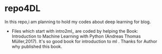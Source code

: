 # repo4DL
In this repo,i am planning to hold my codes about deep learning for blog.

* Files which start with intro2ml_ are coded by helping the Book: Introduction to Machine Learning with Python (Andreas Thomas Müller,2017).
It's so good book for introduction to ml . Thanks for Author why published this book. 
